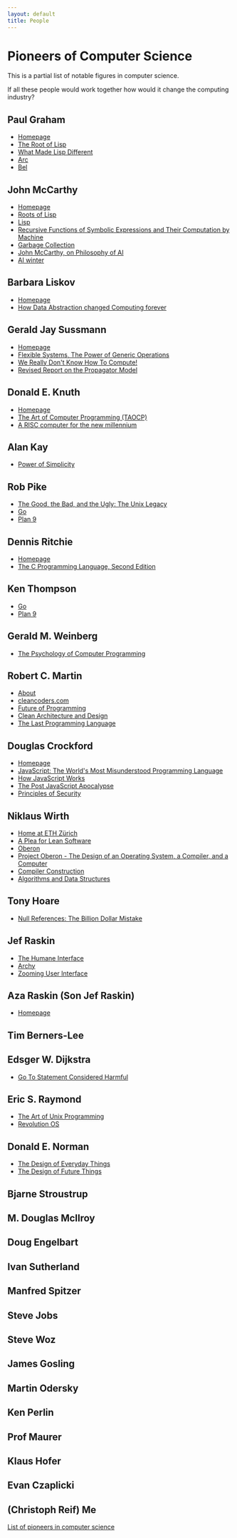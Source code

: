 ```yaml
---
layout: default
title: People
---
```


# Pioneers of Computer Science

This is a partial list of notable figures in computer science.

If all these people would work together how would it change the computing industry?

## Paul Graham

* [Homepage](http://www.paulgraham.com/index.html)
* [The Root of Lisp](http://www.paulgraham.com/rootsoflisp.html)
* [What Made Lisp Different](http://www.paulgraham.com/diff.html)
* [Arc](http://paulgraham.com/arc.html)
* [Bel](http://paulgraham.com/bel.html)

## John McCarthy

* [Homepage](http://www-formal.stanford.edu/jmc/index.html)
* [Roots of Lisp](http://www.paulgraham.com/rootsoflisp.html)
* [Lisp](https://en.wikipedia.org/wiki/Lisp_(programming_language))
* [Recursive Functions of Symbolic Expressions and Their Computation by Machine](http://jmc.stanford.edu/articles/recursive/recursive.pdf)
* [Garbage Collection](https://en.wikipedia.org/wiki/Garbage_collection_(computer_science))
* [John McCarthy, on Philosophy of AI](https://www.youtube.com/watch?v=K13_sWm_gZw)
* [AI winter](https://en.wikipedia.org/wiki/AI_winter)

## Barbara Liskov

* [Homepage](https://pmg.csail.mit.edu/~liskov/)
* [How Data Abstraction changed Computing forever](https://www.youtube.com/watch?v=_jTc1BTFdIo)

## Gerald Jay Sussmann	

* [Homepage](https://groups.csail.mit.edu/mac/users/gjs/)
* [Flexible Systems, The Power of Generic Operations](https://vimeo.com/151465912)
* [We Really Don't Know How To Compute!](https://www.infoq.com/presentations/We-Really-Dont-Know-How-To-Compute/)
* [Revised Report on the Propagator Model](https://groups.csail.mit.edu/mac/users/gjs/propagators/revised-html.html)

## Donald E. Knuth		

* [Homepage](https://cs.stanford.edu/~knuth/)
* [The Art of Computer Programming (TAOCP)](https://cs.stanford.edu/~knuth/taocp.html)
* [A RISC computer for the new millennium](http://www.mmix.cs.hm.edu)

## Alan Kay

* [Power of Simplicity](https://www.youtube.com/watch?v=NdSD07U5uBs)

## Rob Pike

* [The Good, the Bad, and the Ugly: The Unix Legacy](http://herpolhode.com/rob/ugly.pdf)
* [Go](https://en.wikipedia.org/wiki/Go_(programming_language))
* [Plan 9](https://en.wikipedia.org/wiki/Plan_9_from_Bell_Labs)

## Dennis Ritchie

* [Homepage](https://www.bell-labs.com/usr/dmr/www/)
* [The C Programming Language, Second Edition](https://s3-us-west-2.amazonaws.com/belllabs-microsite-dritchie/cbook/index.html)

## Ken Thompson

 * [Go](https://en.wikipedia.org/wiki/Go_(programming_language))
 * [Plan 9](https://en.wikipedia.org/wiki/Plan_9_from_Bell_Labs)

## Gerald M. Weinberg	

* [The Psychology of Computer Programming](https://geraldmweinberg.com/Site/Programming_Psychology.html)

## Robert C. Martin

* [About](http://cleancoder.com/files/about.md)
* [cleancoders.com](https://cleancoders.com)
* [Future of Programming](https://youtu.be/ecIWPzGEbFc)
* [Clean Architecture and Design](https://www.youtube.com/watch?v=2dKZ-dWaCiU)
* [The Last Programming Language](https://www.youtube.com/watch?v=P2yr-3F6PQo)

## Douglas Crockford

* [Homepage](https://www.crockford.com/)
* [JavaScript: The World's Most Misunderstood Programming Language](http://www.crockford.com/javascript/javascript.html)
* [How JavaScript Works](https://howjavascriptworks.com)
* [The Post JavaScript Apocalypse](https://www.youtube.com/watch?v=NPB34lDZj3E)
* [Principles of Security](https://www.youtube.com/watch?v=zKuFu19LgZA)

## Niklaus Wirth

* [Home at ETH Zürich](https://people.inf.ethz.ch/wirth/)
* [A Plea for Lean Software](https://cr.yp.to/bib/1995/wirth.pdf)
* [Oberon](https://people.inf.ethz.ch/wirth/Oberon/index.html)
* [Project Oberon - The Design of an Operating System, a Compiler, and a Computer](https://people.inf.ethz.ch/wirth/ProjectOberon/PO.System.pdf)
* [Compiler Construction](https://people.inf.ethz.ch/wirth/CompilerConstruction/CompilerConstruction1.pdf)
* [Algorithms and Data Structures](https://people.inf.ethz.ch/wirth/AD.pdf)

## Tony Hoare

* [Null References: The Billion Dollar Mistake](https://www.infoq.com/presentations/Null-References-The-Billion-Dollar-Mistake-Tony-Hoare/)

## Jef Raskin	

* [The Humane Interface](https://en.wikipedia.org/wiki/The_Humane_Interface)
* [Archy](https://en.wikipedia.org/wiki/Archy_(software))
* [Zooming User Interface](https://en.wikipedia.org/wiki/Zooming_user_interface)

## Aza Raskin (Son Jef Raskin)

* [Homepage](https://aza.wtf)


## Tim Berners-Lee


## Edsger W. Dijkstra	

* [Go To Statement Considered Harmful](https://homepages.cwi.nl/~storm/teaching/reader/Dijkstra68.pdf)

## Eric S. Raymond

* [The Art of Unix Programming](https://nakamotoinstitute.org/static/docs/taoup.pdf)
* [Revolution OS](https://youtu.be/NrI-0u4npGo)

## Donald E. Norman	

* [The Design of Everyday Things](https://jnd.org/the-design-of-everyday-things-revised-and-expanded-edition/)
* [The Design of Future Things](https://jnd.org/the-design-of-future-things/)

## Bjarne Stroustrup

## M. Douglas McIlroy	

## Doug Engelbart		

## Ivan Sutherland		

## Manfred Spitzer		

## Steve Jobs

## Steve Woz

		

## James Gosling		

## Martin Odersky		

## Ken Perlin		

## Prof Maurer

## Klaus Hofer	

## Evan Czaplicki	

## (Christoph Reif) Me

[List of pioneers in computer science](https://en.wikipedia.org/wiki/List_of_pioneers_in_computer_science)

